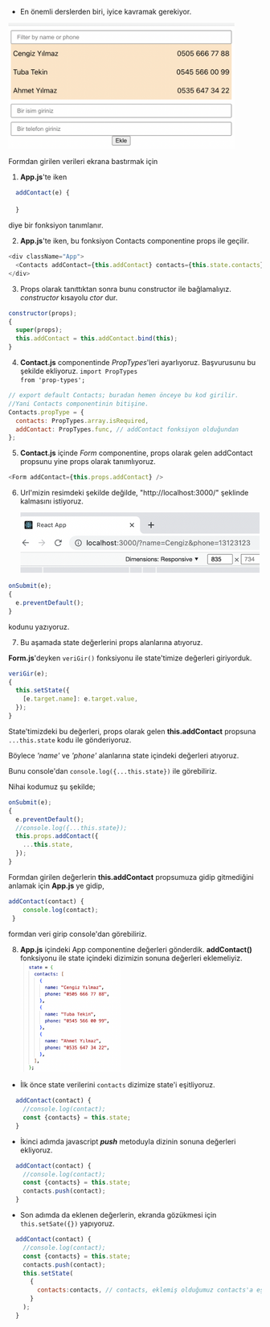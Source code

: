 - En önemli derslerden biri, iyice kavramak gerekiyor.

<img src="2022-04-04-13-29-13.png" width="450">

Formdan girilen verileri ekrana bastırmak için

1. **App.js**'te iken

```js script
  addContact(e) {

  }
```

diye bir fonksiyon tanımlanır.

2. **App.js**'te iken, bu fonksiyon Contacts componentine props ile geçilir.

```js script
<div className="App">
  <Contacts addContact={this.addContact} contacts={this.state.contacts} />
</div>
```

3. Props olarak tanıttıktan sonra bunu constructor ile bağlamalıyız. _constructor_ kısayolu _ctor_ dur.

```js script
constructor(props);
{
  super(props);
  this.addContact = this.addContact.bind(this);
}
```

4. **Contact.js** componentinde _PropTypes_'leri ayarlıyoruz.
   Başvurusunu bu şekilde ekliyoruz. <code>import PropTypes from 'prop-types';</code>

```js script
// export default Contacts; buradan hemen önceye bu kod girilir.
//Yani Contacts componentinin bitişine.
Contacts.propType = {
  contacts: PropTypes.array.isRequired,
  addContact: PropTypes.func, // addContact fonksiyon olduğundan
};
```

5. **Contact.js** içinde _Form_ componentine, props olarak gelen
   addContact propsunu yine props olarak tanımlıyoruz.

```js script
<Form addContact={this.props.addContact} />
```

6. Url'mizin resimdeki şekilde değilde, "http://localhost:3000/" şeklinde kalmasını istiyoruz.

   <img src="2022-04-04-16-42-39.png" height="120">

```js script
onSubmit(e);
{
  e.preventDefault();
}
```

kodunu yazıyoruz.

7. Bu aşamada state değerlerini props alanlarına atıyoruz.

**Form.js**'deyken <code>veriGir()</code> fonksiyonu ile
state'timize değerleri giriyorduk.

```js script
veriGir(e);
{
  this.setState({
    [e.target.name]: e.target.value,
  });
}
```

State'timizdeki bu değerleri, props olarak gelen **this.addContact** propsuna
<code>...this.state</code> kodu ile gönderiyoruz.

Böylece _'name'_ ve _'phone'_ alanlarına state içindeki değerleri atıyoruz.

Bunu console'dan <code>console.log({...this.state})</code> ile görebiliriz.

Nihai kodumuz şu şekilde;

```js script
onSubmit(e);
{
  e.preventDefault();
  //console.log({...this.state});
  this.props.addContact({
    ...this.state,
  });
}
```

Formdan girilen değerlerin **this.addContact** propsumuza
gidip gitmediğini anlamak için **App.js** ye gidip,

```js script
addContact(contact) {
    console.log(contact);
 }
```

formdan veri girip console'dan görebiliriz.

8. **App.js** içindeki App componentine değerleri gönderdik.
   **addContact()** fonksiyonu ile state içindeki dizimizin sonuna değerleri eklemeliyiz.
   <img src="2022-04-04-17-53-12.png" width="200">

- İlk önce state verilerini <code>contacts</code> dizimize state'i eşitliyoruz.

```js script
  addContact(contact) {
    //console.log(contact);
    const {contacts} = this.state;
  }
```

- İkinci adımda javascript **_push_** metoduyla dizinin sonuna değerleri ekliyoruz.

```js script
  addContact(contact) {
    //console.log(contact);
    const {contacts} = this.state;
    contacts.push(contact);
  }
```

- Son adımda da eklenen değerlerin, ekranda gözükmesi için <code>this.setSate({})</code> yapıyoruz.

```js script
  addContact(contact) {
    //console.log(contact);
    const {contacts} = this.state;
    contacts.push(contact);
    this.setState(
      {
        contacts:contacts, // contacts, eklemiş olduğumuz contacts'a eşit olsun. Yani push edilen değerlere eşitle.
      }
    );
  }
```

